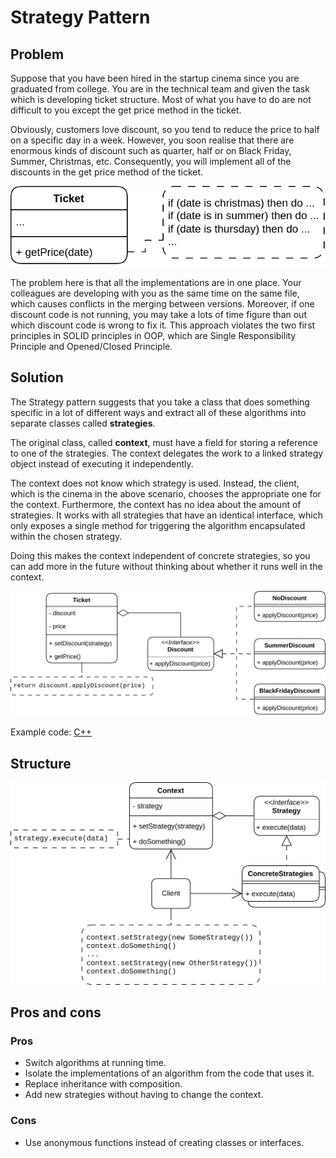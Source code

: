 # Strategy Pattern

## Problem

Suppose that you have been hired in the startup cinema since you are graduated from college. You are in the technical team and given the task which is developing ticket structure. Most of what you have to do are not difficult to you except the get price method in the ticket.

Obviously, customers love discount, so you tend to reduce the price to half on a specific day in a week. However, you soon realise that there are enormous kinds of discount such as quarter, half or on Black Friday, Summer, Christmas, etc. Consequently, you will implement all of the discounts in the get price method of the ticket.

![The code of ticket became bloated.](img/complicated_ticket.png)

The problem here is that all the implementations are in one place. Your colleagues are developing with you as the same time on the same file, which causes conflicts in the merging between versions. Moreover, if one discount code is not running, you may take a lots of time figure than out which discount code is wrong to fix it. This approach violates the two first principles in SOLID principles in OOP, which are Single Responsibility Principle and Opened/Closed Principle.

## Solution


The Strategy pattern suggests that you take a class that does something specific in a lot of different ways and extract all of these algorithms into separate classes called **strategies**.

The original class, called **context**, must have a field for storing a reference to one of the strategies. The context delegates the work to a linked strategy object instead of executing it independently.

The context does not know which strategy is used. Instead, the client, which is the cinema in the above scenario, chooses the appropriate one for the context. Furthermore, the context has no idea about the amount of strategies. It works with all strategies that have an identical interface, which only exposes a single method for triggering the algorithm encapsulated within the chosen strategy.

Doing this makes the context independent of concrete strategies, so you can add more in the future without thinking about whether it runs well in the context.

![Discount strategies.](img/Simple-Ticket-py.png)

Example code: [C++](code.cpp)

## Structure

![Strategy Structure.](img/General-Strategy-py.png)

## Pros and cons

### Pros

- Switch algorithms at running time.
- Isolate the implementations of an algorithm from the code that uses it.
- Replace inheritance with composition.
- Add new strategies without having to change the context.

### Cons

- Use anonymous functions instead of creating classes or interfaces.


